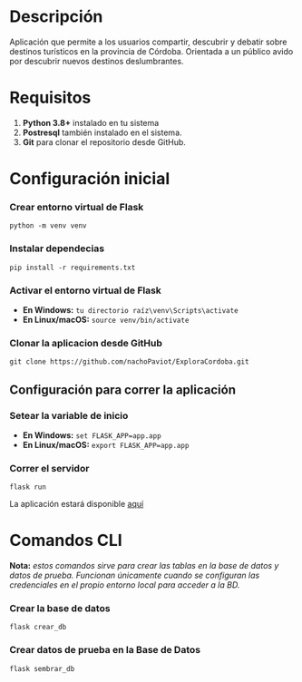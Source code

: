 # Descripción
Aplicación que permite a los usuarios compartir, descubrir y debatir sobre destinos turísticos en la provincia de Córdoba. Orientada a un público avido por descubrir nuevos destinos deslumbrantes.

# Requisitos 
1. **Python 3.8+** instalado en tu sistema
2. **Postresql** también instalado en el sistema.
3. **Git** para clonar el repositorio desde GitHub.

# Configuración inicial
### Crear entorno virtual de Flask 
    python -m venv venv

### Instalar dependecias
	pip install -r requirements.txt

### Activar el entorno virtual de Flask
- **En Windows:** ``tu directorio raíz\venv\Scripts\activate``
- **En Linux/macOS:** ``source venv/bin/activate``

### Clonar la aplicacion desde GitHub
	git clone https://github.com/nachoPaviot/ExploraCordoba.git

## Configuración para correr la aplicación
### Setear la variable de inicio
- **En Windows:** ``set FLASK_APP=app.app``
- **En Linux/macOS:** ``export FLASK_APP=app.app``

### Correr el servidor
	flask run
La aplicación estará disponible [aquí](http://127.0.0.1:5000/)
    
# Comandos CLI
**Nota:** *estos comandos sirve para crear las tablas en la base de datos y datos de prueba. Funcionan únicamente cuando se configuran las credenciales en el propio entorno local para acceder a la BD.*

### Crear la base de datos
	flask crear_db 

### Crear datos de prueba en la Base de Datos
	flask sembrar_db